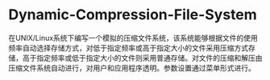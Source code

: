 # Dynamic-Compression-File-System
在UNIX/Linux系统下编写一个模拟的压缩文件系统，该系统能够根据文件的使用频率自动选择存储方式，对低于指定频率或高于指定大小的文件采用压缩方式存储，高于指定频率或低于指定大小的文件则采用普通存储。对文件的压缩和解压由压缩文件系统自动进行，对用户和应用程序透明。参数设置通过菜单形式进行。
